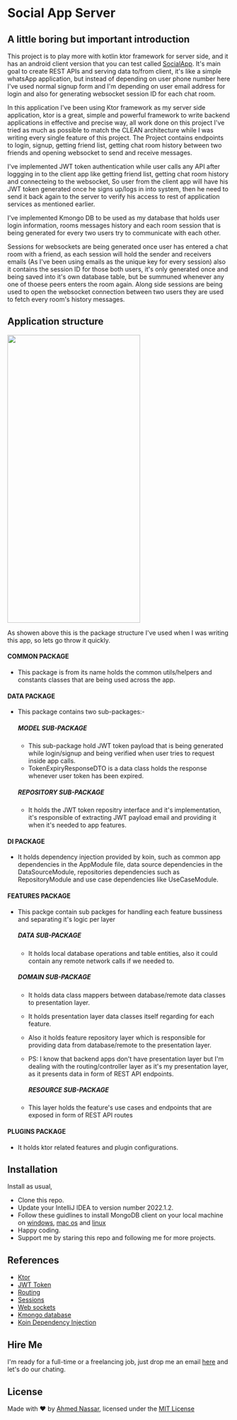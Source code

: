 # Social App Server

## A little boring but important introduction

This project is to play more with kotlin ktor framework for server side, and it has an android client version that you can test called [SocialApp](https://github.com/ranger163/SocialApp).
It's main goal to create REST APIs and serving data to/from client, it's like a simple whatsApp application, but instead of depending on user phone number here I've used normal signup form
and I'm depending on user email address for login and also for generating websocket session ID for each chat room.

In this application I've been using Ktor framework as my server side application, ktor is a great, simple and powerful framework to write backend applications in effective and
precise way, all work done on this project I've tried as much as possible to match the CLEAN architecture while I was writing every single feature of this project. The Project
contains endpoints to login, signup, getting friend list, getting chat room history between two friends and opening websocket to send and receive messages.

I've implemented JWT token authentication while user calls any API after loggging in to the client app like getting friend list, getting chat room history and connecteing to 
the websocket, So user from the client app will have his JWT token generated once he signs up/logs in into system, then he need to send it back again to the server to verify his
access to rest of application services as mentioned earlier.

I've implemented Kmongo DB to be used as my database that holds user login information, rooms messages history and each room session that is being generated for every two
users try to communicate with each other.

Sessions for websockets are being generated once user has entered a chat room with a friend, as each session will hold the sender and receivers emails (As I've been using emails as the unique key for every session)
also it contains the session ID for those both users, it's only generated once and being saved into it's own database table, but be summuned whenever any one of thoese peers
enters the room again. Along side sessions are being used to open the websocket connection between two users they are used to fetch every room's history messages.

## Application structure

<img src="https://github.com/ranger163/social-app-server/blob/master/screenshots/package_structure.png" width="300" height="650">

As showen above this is the package structure I've used when I was writing this app, so lets go throw it quickly.

#### COMMON PACKAGE
- This package is from its name holds the common utils/helpers and constants classes that are being used across the app.

#### DATA PACKAGE
- This package contains two sub-packages:-
  
  ##### MODEL SUB-PACKAGE
  - This sub-package hold JWT token payload that is being generated while login/signup and being verified when user tries to request inside app calls.
  - TokenExpiryResponseDTO is a data class holds the response whenever user token has been expired.
  
  ##### REPOSITORY SUB-PACKAGE
  - It holds the JWT token repositry interface and it's implementation, it's responsible of extracting JWT payload email and providing it when it's needed to app features.

#### DI PACKAGE
- It holds dependency injection provided by koin, such as common app dependencies in the AppModule file, data source dependencies in the DataSourceModule,
  repositories dependencies such as RepositoryModule and use case dependencies like UseCaseModule.

#### FEATURES PACKAGE
- This packge contain sub packges for handling each feature bussiness and separating it's logic per layer

  ##### DATA SUB-PACKAGE
  - It holds local database operations and table entities, also it could contain any remote network calls if we needed to.

  ##### DOMAIN SUB-PACKAGE
  - It holds data class mappers between database/remote data classes to presentation layer.
  - It holds presentation layer data classes itself regarding for each feature.
  - Also it holds feature repository layer which is responsible for providing data from database/remote to the presentation layer.
  - PS: I know that backend apps don't have presentation layer but I'm dealing with the routing/controller layer as it's my presentation layer, as it presents
    data in form of REST API endpoints.
    
    ##### RESOURCE SUB-PACKAGE
   - This layer holds the feature's use cases and endpoints that are exposed in form of REST API routes
 
#### PLUGINS PACKAGE
- It holds ktor related features and plugin configurations. 

## Installation

Install as usual,
* Clone this repo.
* Update your IntelliJ IDEA to version number 2022.1.2.
* Follow these guidlines to install MongoDB client on your local machine on [windows](https://www.mongodb.com/docs/manual/tutorial/install-mongodb-on-windows),
[mac os](https://www.mongodb.com/docs/manual/tutorial/install-mongodb-on-os-x/) and [linux](https://www.mongodb.com/docs/manual/administration/install-on-linux/)
* Happy coding.
* Support me by staring this repo and following me for more projects.

## References

* [Ktor](https://ktor.io/docs/welcome.html)
* [JWT Token](https://ktor.io/docs/jwt.html#install)
* [Routing](https://ktor.io/docs/routing-in-ktor.html)
* [Sessions](https://ktor.io/docs/sessions.html)
* [Web sockets](https://ktor.io/docs/creating-web-socket-chat.html)
* [Kmongo database](https://litote.org/kmongo/)
* [Koin Dependency Injection](https://insert-koin.io)

## Hire Me
I'm ready for a full-time or a freelancing job, just drop me an email [here](https://www.inassar.me) and let's do our chating.

## License
Made with :heart: by [Ahmed Nassar](https://github.com/ranger163), licensed under the [MIT License](https://github.com/ranger163/social-app-server/blob/master/licence)
